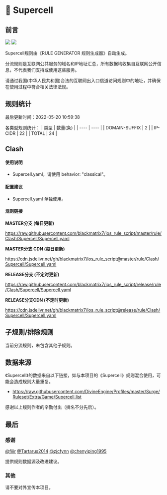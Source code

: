 # 🧸 Supercell

## 前言

![](https://shields.io/badge/-移除重复规则-ff69b4) ![](https://shields.io/badge/-IP--CIDR(6)合并-blueviolet) 

Supercell规则由《RULE GENERATOR 规则生成器》自动生成。

分流规则是互联网公共服务的域名和IP地址汇总，所有数据均收集自互联网公开信息，不代表我们支持或使用这些服务。

请通过我国(中华人民共和国)合法的互联网出入口信道访问规则中的地址，并确保在使用过程中符合相关法律法规。

## 规则统计

最后更新时间：2022-05-20 10:59:38

各类型规则统计：
| 类型 | 数量(条)  | 
| ---- | ----  |
| DOMAIN-SUFFIX | 2  | 
| IP-CIDR | 22  | 
| TOTAL | 24  | 


## Clash 

#### 使用说明
- Supercell.yaml，请使用 behavior: "classical"。

#### 配置建议
- Supercell.yaml 单独使用。

#### 规则链接
**MASTER分支 (每日更新)**

https://raw.githubusercontent.com/blackmatrix7/ios_rule_script/master/rule/Clash/Supercell/Supercell.yaml

**MASTER分支 CDN (每日更新)**

https://cdn.jsdelivr.net/gh/blackmatrix7/ios_rule_script@master/rule/Clash/Supercell/Supercell.yaml

**RELEASE分支 (不定时更新)**

https://raw.githubusercontent.com/blackmatrix7/ios_rule_script/release/rule/Clash/Supercell/Supercell.yaml

**RELEASE分支CDN (不定时更新)**

https://cdn.jsdelivr.net/gh/blackmatrix7/ios_rule_script@release/rule/Clash/Supercell/Supercell.yaml

## 子规则/排除规则


当前分流规则，未包含其他子规则。

## 数据来源

《Supercell》的数据来自以下链接，如与本项目的《Supercell》规则混合使用，可能会造成规则大量重复。

- https://raw.githubusercontent.com/DivineEngine/Profiles/master/Surge/Ruleset/Extra/Game/Supercell.list


感谢以上规则作者的辛勤付出（排名不分先后）。

## 最后

### 感谢

[@fiiir](https://github.com/fiiir) [@Tartarus2014](https://github.com/Tartarus2014) [@zjcfynn](https://github.com/zjcfynn) [@chenyiping1995](https://github.com/chenyiping1995) 

提供规则数据源及改进建议。

### 其他

请不要对外宣传本项目。